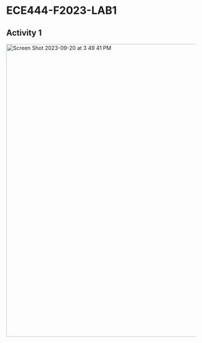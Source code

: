 # ECE444-F2023-LAB1

## Activity 1 ##
<img width="777" alt="Screen Shot 2023-09-20 at 3 49 41 PM" src="https://github.com/jasonhy-wang/ECE444-F2023-LAB1/assets/38818672/43af24c9-44a2-4e48-bd8a-e94d930bf482">

